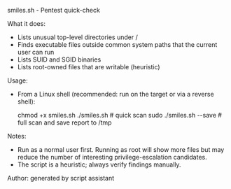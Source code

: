 smiles.sh - Pentest quick-check

What it does:
- Lists unusual top-level directories under /
- Finds executable files outside common system paths that the current user can run
- Lists SUID and SGID binaries
- Lists root-owned files that are writable (heuristic)

Usage:
- From a Linux shell (recommended: run on the target or via a reverse shell):

  chmod +x smiles.sh
  ./smiles.sh            # quick scan
  sudo ./smiles.sh --save  # full scan and save report to /tmp

Notes:
- Run as a normal user first. Running as root will show more files but may reduce the number of interesting privilege-escalation candidates.
- The script is a heuristic; always verify findings manually.

Author: generated by script assistant
